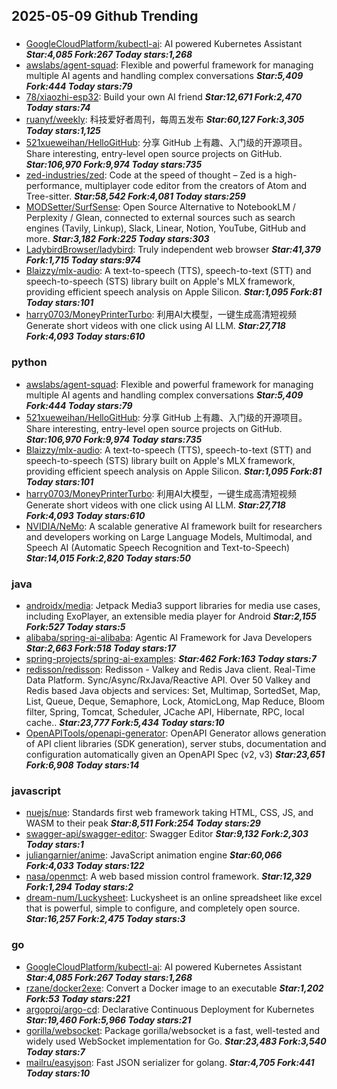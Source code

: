 ## 2025-05-09 Github Trending

### 
* [GoogleCloudPlatform/kubectl-ai](https://github.com/GoogleCloudPlatform/kubectl-ai): AI powered Kubernetes Assistant ***Star:4,085 Fork:267 Today stars:1,268***
* [awslabs/agent-squad](https://github.com/awslabs/agent-squad): Flexible and powerful framework for managing multiple AI agents and handling complex conversations ***Star:5,409 Fork:444 Today stars:79***
* [78/xiaozhi-esp32](https://github.com/78/xiaozhi-esp32): Build your own AI friend ***Star:12,671 Fork:2,470 Today stars:74***
* [ruanyf/weekly](https://github.com/ruanyf/weekly): 科技爱好者周刊，每周五发布 ***Star:60,127 Fork:3,305 Today stars:1,125***
* [521xueweihan/HelloGitHub](https://github.com/521xueweihan/HelloGitHub): 分享 GitHub 上有趣、入门级的开源项目。Share interesting, entry-level open source projects on GitHub. ***Star:106,970 Fork:9,974 Today stars:735***
* [zed-industries/zed](https://github.com/zed-industries/zed): Code at the speed of thought – Zed is a high-performance, multiplayer code editor from the creators of Atom and Tree-sitter. ***Star:58,542 Fork:4,081 Today stars:259***
* [MODSetter/SurfSense](https://github.com/MODSetter/SurfSense): Open Source Alternative to NotebookLM / Perplexity / Glean, connected to external sources such as search engines (Tavily, Linkup), Slack, Linear, Notion, YouTube, GitHub and more. ***Star:3,182 Fork:225 Today stars:303***
* [LadybirdBrowser/ladybird](https://github.com/LadybirdBrowser/ladybird): Truly independent web browser ***Star:41,379 Fork:1,715 Today stars:974***
* [Blaizzy/mlx-audio](https://github.com/Blaizzy/mlx-audio): A text-to-speech (TTS), speech-to-text (STT) and speech-to-speech (STS) library built on Apple's MLX framework, providing efficient speech analysis on Apple Silicon. ***Star:1,095 Fork:81 Today stars:101***
* [harry0703/MoneyPrinterTurbo](https://github.com/harry0703/MoneyPrinterTurbo): 利用AI大模型，一键生成高清短视频 Generate short videos with one click using AI LLM. ***Star:27,718 Fork:4,093 Today stars:610***

### python
* [awslabs/agent-squad](https://github.com/awslabs/agent-squad): Flexible and powerful framework for managing multiple AI agents and handling complex conversations ***Star:5,409 Fork:444 Today stars:79***
* [521xueweihan/HelloGitHub](https://github.com/521xueweihan/HelloGitHub): 分享 GitHub 上有趣、入门级的开源项目。Share interesting, entry-level open source projects on GitHub. ***Star:106,970 Fork:9,974 Today stars:735***
* [Blaizzy/mlx-audio](https://github.com/Blaizzy/mlx-audio): A text-to-speech (TTS), speech-to-text (STT) and speech-to-speech (STS) library built on Apple's MLX framework, providing efficient speech analysis on Apple Silicon. ***Star:1,095 Fork:81 Today stars:101***
* [harry0703/MoneyPrinterTurbo](https://github.com/harry0703/MoneyPrinterTurbo): 利用AI大模型，一键生成高清短视频 Generate short videos with one click using AI LLM. ***Star:27,718 Fork:4,093 Today stars:610***
* [NVIDIA/NeMo](https://github.com/NVIDIA/NeMo): A scalable generative AI framework built for researchers and developers working on Large Language Models, Multimodal, and Speech AI (Automatic Speech Recognition and Text-to-Speech) ***Star:14,015 Fork:2,820 Today stars:50***

### java
* [androidx/media](https://github.com/androidx/media): Jetpack Media3 support libraries for media use cases, including ExoPlayer, an extensible media player for Android ***Star:2,155 Fork:527 Today stars:5***
* [alibaba/spring-ai-alibaba](https://github.com/alibaba/spring-ai-alibaba): Agentic AI Framework for Java Developers ***Star:2,663 Fork:518 Today stars:17***
* [spring-projects/spring-ai-examples](https://github.com/spring-projects/spring-ai-examples):  ***Star:462 Fork:163 Today stars:7***
* [redisson/redisson](https://github.com/redisson/redisson): Redisson - Valkey and Redis Java client. Real-Time Data Platform. Sync/Async/RxJava/Reactive API. Over 50 Valkey and Redis based Java objects and services: Set, Multimap, SortedSet, Map, List, Queue, Deque, Semaphore, Lock, AtomicLong, Map Reduce, Bloom filter, Spring, Tomcat, Scheduler, JCache API, Hibernate, RPC, local cache.. ***Star:23,777 Fork:5,434 Today stars:10***
* [OpenAPITools/openapi-generator](https://github.com/OpenAPITools/openapi-generator): OpenAPI Generator allows generation of API client libraries (SDK generation), server stubs, documentation and configuration automatically given an OpenAPI Spec (v2, v3) ***Star:23,651 Fork:6,908 Today stars:14***

### javascript
* [nuejs/nue](https://github.com/nuejs/nue): Standards first web framework taking HTML, CSS, JS, and WASM to their peak ***Star:8,511 Fork:254 Today stars:29***
* [swagger-api/swagger-editor](https://github.com/swagger-api/swagger-editor): Swagger Editor ***Star:9,132 Fork:2,303 Today stars:1***
* [juliangarnier/anime](https://github.com/juliangarnier/anime): JavaScript animation engine ***Star:60,066 Fork:4,033 Today stars:122***
* [nasa/openmct](https://github.com/nasa/openmct): A web based mission control framework. ***Star:12,329 Fork:1,294 Today stars:2***
* [dream-num/Luckysheet](https://github.com/dream-num/Luckysheet): Luckysheet is an online spreadsheet like excel that is powerful, simple to configure, and completely open source. ***Star:16,257 Fork:2,475 Today stars:3***

### go
* [GoogleCloudPlatform/kubectl-ai](https://github.com/GoogleCloudPlatform/kubectl-ai): AI powered Kubernetes Assistant ***Star:4,085 Fork:267 Today stars:1,268***
* [rzane/docker2exe](https://github.com/rzane/docker2exe): Convert a Docker image to an executable ***Star:1,202 Fork:53 Today stars:221***
* [argoproj/argo-cd](https://github.com/argoproj/argo-cd): Declarative Continuous Deployment for Kubernetes ***Star:19,460 Fork:5,966 Today stars:21***
* [gorilla/websocket](https://github.com/gorilla/websocket): Package gorilla/websocket is a fast, well-tested and widely used WebSocket implementation for Go. ***Star:23,483 Fork:3,540 Today stars:7***
* [mailru/easyjson](https://github.com/mailru/easyjson): Fast JSON serializer for golang. ***Star:4,705 Fork:441 Today stars:10***
